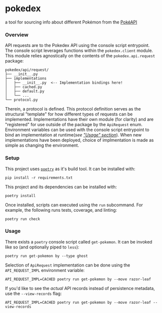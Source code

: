 # pokedex
a tool for sourcing info about different Pokémon from the [PokéAPI](https://pokeapi.co/)


### Overview

API requests are to the Pokedex API using the console script entrypoint.
The console script leverages functions within the `pokedex.client` module.
This module relies agnostically on the contents of the `pokedex.api.request` package:
```
pokedex/api/request/
├── __init__.py
├── implementations
│   ├── __init__.py  <-- Implementation bindings here!
│   ├── cached.py
│   ├── default.py
│   └── ...
└── protocol.py
```
Therein, a protocol is defined.
This protocol definition serves as the structural "template" for how different types of requests can be implemented.
Implementations have their own module (for clarity) and are "registered" for use outside of the package by the `ApiRequest` enum.
Environment variables can be used with the console script entrypoint to bind an implementation at runtime(_see ["Usage" section](#usage)_).
When new implementations have been deployed, choice of implmentation is made as simple as changing the environment.

### Setup

This project uses [`poetry`](https://python-poetry.org/) as it's build tool.
It can be installed with:

```
pip install -r requirements.txt
```

This project and its dependencies can be installed with:

```
poetry install
```

Once installed, scripts can executed using the `run` subcommand.
For example, the following runs tests, coverage, and linting:

```
poetry run check
```

### Usage

There exists a `poetry` console script called `get-pokemon`.
It can be invoked like so (and optionally piped to `less`):

```
poetry run get-pokemon by --type ghost
```

Selection of `ApiRequest` implementation can be done using the `API_REQUEST_IMPL` environment variable:

```
API_REQUEST_IMPL=CACHED poetry run get-pokemon by --move razor-leaf
```

If you'd like to see the _actual_ API records instead of persistence metadata, use the `--view-records` flag:

```
API_REQUEST_IMPL=CACHED poetry run get-pokemon by --move razor-leaf --view-records
```